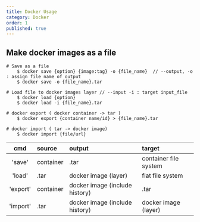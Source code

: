 ```yaml
---
title: Docker Usage
category: Docker
order: 1
published: true
---
```


## Make docker images as a file

```
# Save as a file
    $ docker save {option} {image:tag} -o {file_name}  // --output, -o : assign file name of output
    $ docker save -o {file_name}.tar

# Load file to docker images layer // --input -i : target input_file
    $ docker load {option}
    $ docker load -i {file_name}.tar

# docker export ( docker container -> tar )
    $ docker export {container name/id} > {file_name}.tar

# docker import ( tar -> docker image)
    $ docker import {file/url}
```
|cmd|source|output|target|
|:---:|:---|:---|:---|
|'save'| container |.tar | container file system | 
|'load' |.tar| docker image (layer)| flat file system |
|'export'| container | docker image (include history) |.tar |
|'import' |.tar| docker image (include history) |docker image (layer) |
